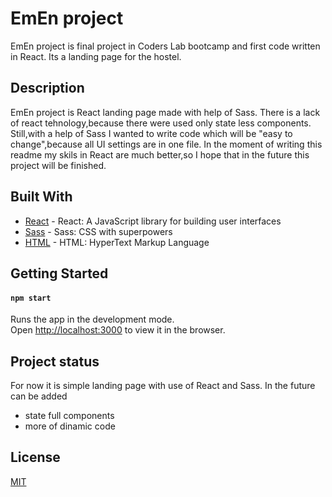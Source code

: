 




# EmEn project

EmEn project is final project in Coders Lab bootcamp and first code written in React.
Its a landing page for the hostel.

## Description

EmEn project is React landing page made with help of Sass.
There is a lack of react tehnology,because there were used only state less components.
Still,with a help of Sass I wanted to write code which will be "easy to change",because all UI settings are in one file.
In the moment of writing this readme my skils in React are much better,so I hope that in the future this project will be finished.

## Built With

* [React](https://reactjs.org/) - React: A JavaScript library for building user interfaces 
* [Sass](https://sass-lang.com/) - Sass: CSS with superpowers
* [HTML](http://www.html.com) - HTML: HyperText Markup Language


## Getting Started

#### `npm start`

Runs the app in the development mode.<br>
Open [http://localhost:3000](http://localhost:3000) to view it in the browser.


## Project status

For now it is simple landing page with use of React and Sass.
In the future can be added 

* state full components
* more of dinamic code


## License
[MIT](https://choosealicense.com/licenses/mit/)




















